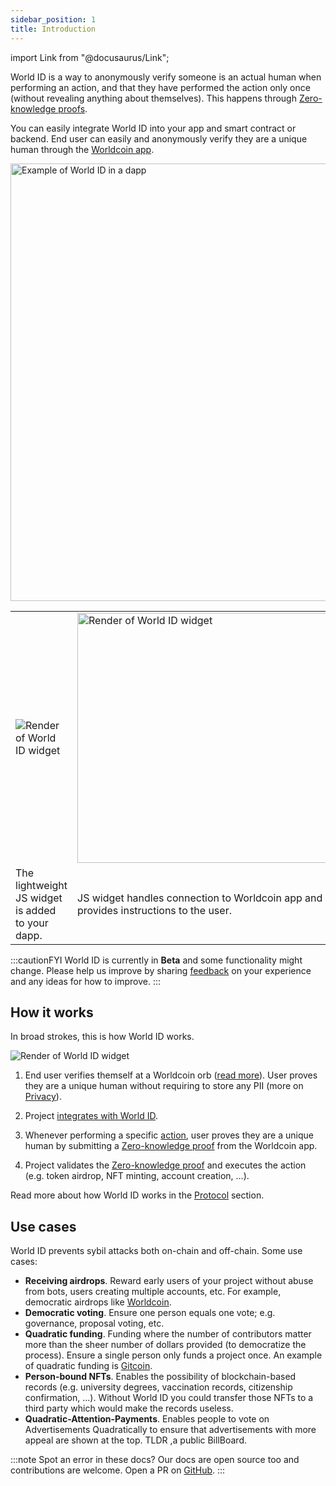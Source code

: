 ```yaml
---
sidebar_position: 1
title: Introduction
---
```


import Link from "@docusaurus/Link";

World ID is a way to anonymously verify someone is an actual human when performing an action, and that they have performed the action only once (without revealing anything about themselves). This happens through [Zero-knowledge proofs](/docs/advanced/zero-knowledge-proofs).

You can easily integrate World ID into your app and smart contract or backend. End user can easily and anonymously verify they are a unique human through the [Worldcoin app](https://worldcoin.org/download).

<div className="text--center">
<img src="/img/mesha-airdrop-render.jpg" alt="Example of World ID in a dapp" width="700" />
</div>

<!-- TODO: All the screenshots here need to be updated with the new UI -->
<table>
<tbody>
<tr>
<td className="text--center">
<img src="/img/world-id-widget.svg" alt="Render of World ID widget" />
</td>
<td className="text--center">
<img src="/img/world-id-js-modal.png" alt="Render of World ID widget" width="400" />
</td>
<td className="text--center">
<img src="/img/world-id-verification-drawer.png" alt="Render of World ID widget"  width="300" />
</td>
</tr>
<tr>
<td>
The lightweight <Link to="/docs/js">JS widget</Link> is added to your dapp.
</td>
<td>
<Link to="/docs/js">JS widget</Link> handles connection to Worldcoin app and provides instructions to the user.
</td>
<td>
User verifies they are a unique human with a <Link to="/docs/advanced/zero-knowledge-proofs">ZKP</Link>.
</td>
</tr>
</tbody>
</table>

:::cautionFYI
World ID is currently in **Beta** and some functionality might change. Please help us improve by sharing [feedback](/feedback) on your experience and any ideas for how to improve.
:::

## How it works

In broad strokes, this is how World ID works.

<img src="/img/how-it-works.png" alt="Render of World ID widget" />

1. End user verifies themself at a Worldcoin orb ([read more](https://worldcoin.org/how-the-launch-works)). User proves they are a unique human without requiring to store any PII (more on [Privacy](/docs/about/privacy)).

2. Project [integrates with World ID](/docs/quick-start).

3. Whenever performing a specific [action](/docs/about/protocol#what-are-actions), user proves they are a unique human by submitting a [Zero-knowledge proof](/docs/advanced/zero-knowledge-proofs) from the Worldcoin app.

4. Project validates the [Zero-knowledge proof](/docs/advanced/zero-knowledge-proofs) and executes the action (e.g. token airdrop, NFT minting, account creation, ...).

Read more about how World ID works in the [Protocol](/docs/about/protocol) section.

## Use cases

<!-- TODO: Add use cases for Cloud apps -->

World ID prevents sybil attacks both on-chain and off-chain. Some use cases:

- **Receiving airdrops**. Reward early users of your project without abuse from bots, users creating multiple accounts, etc. For example, democratic airdrops like [Worldcoin](https://worldcoin.org).
- **Democratic voting**. Ensure one person equals one vote; e.g. governance, proposal voting, etc.
- **Quadratic funding**. Funding where the number of contributors matter more than the sheer number of dollars provided (to democratize the process). Ensure a single person only funds a project once. An example of quadratic funding is [Gitcoin](https://gitcoin.co/blog/gitcoin-grants-quadratic-funding-for-the-world/).
- **Person-bound NFTs**. Enables the possibility of blockchain-based records (e.g. university degrees, vaccination records, citizenship confirmation, ...). Without World ID you could transfer those NFTs to a third party which would make the records useless.
- **Quadratic-Attention-Payments**. Enables people to vote on Advertisements Quadratically to ensure that advertisements with more appeal are shown at the top. TLDR ,a public BillBoard.

:::note
Spot an error in these docs? Our docs are open source too and contributions are welcome. Open a PR on [GitHub](https://github.com/worldcoin/world-id-docs).
:::
